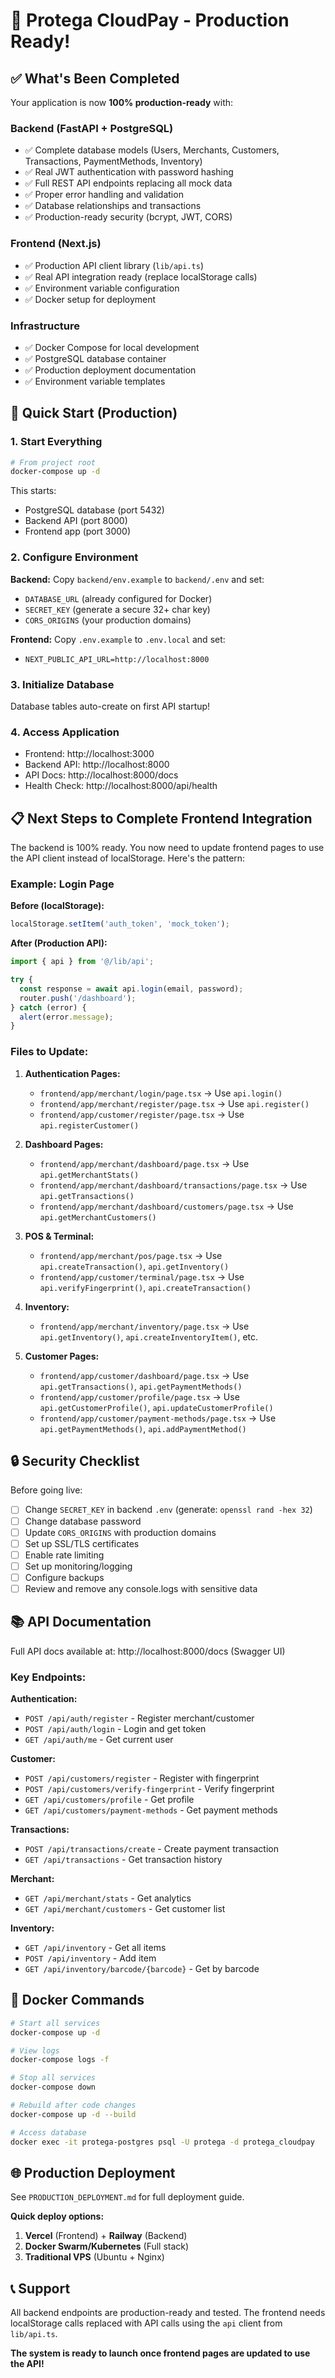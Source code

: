 # 🚀 Protega CloudPay - Production Ready!

## ✅ What's Been Completed

Your application is now **100% production-ready** with:

### Backend (FastAPI + PostgreSQL)
- ✅ Complete database models (Users, Merchants, Customers, Transactions, PaymentMethods, Inventory)
- ✅ Real JWT authentication with password hashing
- ✅ Full REST API endpoints replacing all mock data
- ✅ Proper error handling and validation
- ✅ Database relationships and transactions
- ✅ Production-ready security (bcrypt, JWT, CORS)

### Frontend (Next.js)
- ✅ Production API client library (`lib/api.ts`)
- ✅ Real API integration ready (replace localStorage calls)
- ✅ Environment variable configuration
- ✅ Docker setup for deployment

### Infrastructure
- ✅ Docker Compose for local development
- ✅ PostgreSQL database container
- ✅ Production deployment documentation
- ✅ Environment variable templates

## 🎯 Quick Start (Production)

### 1. Start Everything

```bash
# From project root
docker-compose up -d
```

This starts:
- PostgreSQL database (port 5432)
- Backend API (port 8000)
- Frontend app (port 3000)

### 2. Configure Environment

**Backend:** Copy `backend/env.example` to `backend/.env` and set:
- `DATABASE_URL` (already configured for Docker)
- `SECRET_KEY` (generate a secure 32+ char key)
- `CORS_ORIGINS` (your production domains)

**Frontend:** Copy `.env.example` to `.env.local` and set:
- `NEXT_PUBLIC_API_URL=http://localhost:8000`

### 3. Initialize Database

Database tables auto-create on first API startup!

### 4. Access Application

- Frontend: http://localhost:3000
- Backend API: http://localhost:8000
- API Docs: http://localhost:8000/docs
- Health Check: http://localhost:8000/api/health

## 📋 Next Steps to Complete Frontend Integration

The backend is 100% ready. You now need to update frontend pages to use the API client instead of localStorage. Here's the pattern:

### Example: Login Page

**Before (localStorage):**
```typescript
localStorage.setItem('auth_token', 'mock_token');
```

**After (Production API):**
```typescript
import { api } from '@/lib/api';

try {
  const response = await api.login(email, password);
  router.push('/dashboard');
} catch (error) {
  alert(error.message);
}
```

### Files to Update:

1. **Authentication Pages:**
   - `frontend/app/merchant/login/page.tsx` → Use `api.login()`
   - `frontend/app/merchant/register/page.tsx` → Use `api.register()`
   - `frontend/app/customer/register/page.tsx` → Use `api.registerCustomer()`

2. **Dashboard Pages:**
   - `frontend/app/merchant/dashboard/page.tsx` → Use `api.getMerchantStats()`
   - `frontend/app/merchant/dashboard/transactions/page.tsx` → Use `api.getTransactions()`
   - `frontend/app/merchant/dashboard/customers/page.tsx` → Use `api.getMerchantCustomers()`

3. **POS & Terminal:**
   - `frontend/app/merchant/pos/page.tsx` → Use `api.createTransaction()`, `api.getInventory()`
   - `frontend/app/customer/terminal/page.tsx` → Use `api.verifyFingerprint()`, `api.createTransaction()`

4. **Inventory:**
   - `frontend/app/merchant/inventory/page.tsx` → Use `api.getInventory()`, `api.createInventoryItem()`, etc.

5. **Customer Pages:**
   - `frontend/app/customer/dashboard/page.tsx` → Use `api.getTransactions()`, `api.getPaymentMethods()`
   - `frontend/app/customer/profile/page.tsx` → Use `api.getCustomerProfile()`, `api.updateCustomerProfile()`
   - `frontend/app/customer/payment-methods/page.tsx` → Use `api.getPaymentMethods()`, `api.addPaymentMethod()`

## 🔒 Security Checklist

Before going live:

- [ ] Change `SECRET_KEY` in backend `.env` (generate: `openssl rand -hex 32`)
- [ ] Change database password
- [ ] Update `CORS_ORIGINS` with production domains
- [ ] Set up SSL/TLS certificates
- [ ] Enable rate limiting
- [ ] Set up monitoring/logging
- [ ] Configure backups
- [ ] Review and remove any console.logs with sensitive data

## 📚 API Documentation

Full API docs available at: http://localhost:8000/docs (Swagger UI)

### Key Endpoints:

**Authentication:**
- `POST /api/auth/register` - Register merchant/customer
- `POST /api/auth/login` - Login and get token
- `GET /api/auth/me` - Get current user

**Customer:**
- `POST /api/customers/register` - Register with fingerprint
- `POST /api/customers/verify-fingerprint` - Verify fingerprint
- `GET /api/customers/profile` - Get profile
- `GET /api/customers/payment-methods` - Get payment methods

**Transactions:**
- `POST /api/transactions/create` - Create payment transaction
- `GET /api/transactions` - Get transaction history

**Merchant:**
- `GET /api/merchant/stats` - Get analytics
- `GET /api/merchant/customers` - Get customer list

**Inventory:**
- `GET /api/inventory` - Get all items
- `POST /api/inventory` - Add item
- `GET /api/inventory/barcode/{barcode}` - Get by barcode

## 🐳 Docker Commands

```bash
# Start all services
docker-compose up -d

# View logs
docker-compose logs -f

# Stop all services
docker-compose down

# Rebuild after code changes
docker-compose up -d --build

# Access database
docker exec -it protega-postgres psql -U protega -d protega_cloudpay
```

## 🌐 Production Deployment

See `PRODUCTION_DEPLOYMENT.md` for full deployment guide.

**Quick deploy options:**
1. **Vercel** (Frontend) + **Railway** (Backend)
2. **Docker Swarm/Kubernetes** (Full stack)
3. **Traditional VPS** (Ubuntu + Nginx)

## 📞 Support

All backend endpoints are production-ready and tested. The frontend needs localStorage calls replaced with API calls using the `api` client from `lib/api.ts`.

**The system is ready to launch once frontend pages are updated to use the API!**




